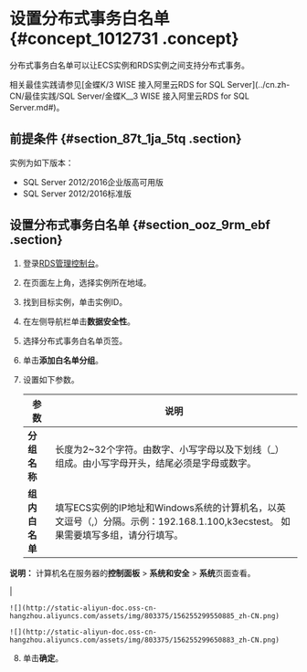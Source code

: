 # 设置分布式事务白名单 {#concept_1012731 .concept}

分布式事务白名单可以让ECS实例和RDS实例之间支持分布式事务。

相关最佳实践请参见[金蝶K/3 WISE 接入阿里云RDS for SQL Server](../cn.zh-CN/最佳实践/SQL Server/金蝶K__3 WISE 接入阿里云RDS for SQL Server.md#)。

## 前提条件 {#section_87t_1ja_5tq .section}

实例为如下版本：

-   SQL Server 2012/2016企业版高可用版
-   SQL Server 2012/2016标准版

## 设置分布式事务白名单 {#section_ooz_9rm_ebf .section}

1.  登录[RDS管理控制台](https://rdsnext.console.aliyun.com/)。
2.  在页面左上角，选择实例所在地域。
3.  找到目标实例，单击实例ID。
4.  在左侧导航栏单击**数据安全性**。
5.  选择分布式事务白名单页签。
6.  单击**添加白名单分组**。
7.  设置如下参数。

    |参数|说明|
    |--|--|
    |**分组名称**|长度为2~32个字符。由数字、小写字母以及下划线（\_）组成。由小写字母开头，结尾必须是字母或数字。|
    |**组内白名单**|填写ECS实例的IP地址和Windows系统的计算机名，以英文逗号（,）分隔。示例：192.168.1.100,k3ecstest。 如果需要填写多组，请分行填写。

 **说明：** 计算机名在服务器的**控制面板** \> **系统和安全** \> **系统**页面查看。

 |

    ![](http://static-aliyun-doc.oss-cn-hangzhou.aliyuncs.com/assets/img/803375/156255299550885_zh-CN.png)

    ![](http://static-aliyun-doc.oss-cn-hangzhou.aliyuncs.com/assets/img/803375/156255299650883_zh-CN.png)

8.  单击**确定**。

